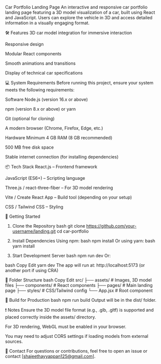 Car Portfolio Landing Page
An interactive and responsive car portfolio landing page featuring a 3D model visualization of a car, built using React and JavaScript. Users can explore the vehicle in 3D and access detailed information in a visually engaging format.

🛠️ Features
3D car model integration for immersive interaction

Responsive design

Modular React components

Smooth animations and transitions

Display of technical car specifications

💻 System Requirements
Before running this project, ensure your system meets the following requirements:

Software
Node.js (version 16.x or above)

npm (version 8.x or above) or yarn

Git (optional for cloning)

A modern browser (Chrome, Firefox, Edge, etc.)

Hardware
Minimum 4 GB RAM (8 GB recommended)

500 MB free disk space

Stable internet connection (for installing dependencies)

📦 Tech Stack
React.js – Frontend framework

JavaScript (ES6+) – Scripting language

Three.js / react-three-fiber – For 3D model rendering

Vite / Create React App – Build tool (depending on your setup)

CSS / Tailwind CSS – Styling

🚀 Getting Started
1. Clone the Repository
bash
git clone https://github.com/your-username/landing.git
cd car-portfolio

2. Install Dependencies
Using npm:
bash
npm install
Or using yarn:
bash
yarn install

3. Start Development Server
bash
npm run dev
Or:

bash
Copy
Edit
yarn dev
The app will run at:
http://localhost:5173 (or another port if using CRA)

📁 Folder Structure
bash
Copy
Edit
src/
├── assets/            # Images, 3D model files
├── components/        # React components
├── pages/             # Main landing page
├── styles/            # CSS/Tailwind config
└── App.jsx            # Root component

🧪 Build for Production
bash
npm run build
Output will be in the dist/ folder.

❗ Notes
Ensure the 3D model file format (e.g., .glb, .gltf) is supported and placed correctly inside the assets/ directory.

For 3D rendering, WebGL must be enabled in your browser.

You may need to adjust CORS settings if loading models from external sources.

📧 Contact
For questions or contributions, feel free to open an issue or contact [shajeethayyappan125@gmail.com].
